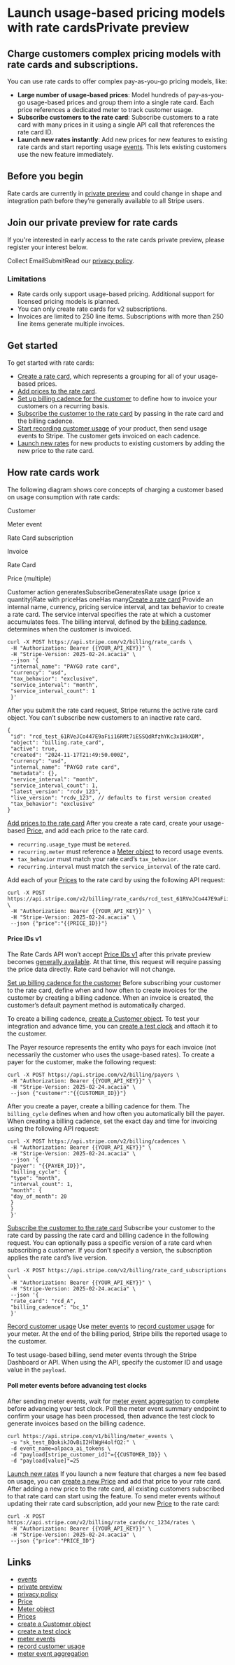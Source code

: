 # Launch usage-based pricing models with rate cardsPrivate preview

## Charge customers complex pricing models with rate cards and subscriptions.

You can use rate cards to offer complex pay-as-you-go pricing models, like:

- **Large number of usage-based prices**: Model hundreds of pay-as-you-go
usage-based prices and group them into a single rate card. Each price references
a dedicated meter to track customer usage.
- **Subscribe customers to the rate card**: Subscribe customers to a rate card
with many prices in it using a single API call that references the rate card ID.
- **Launch new rates instantly**: Add new prices for new features to existing
rate cards and start reporting usage
[events](https://docs.stripe.com/api/v2/billing-meter). This lets existing
customers use the new feature immediately.

## Before you begin

Rate cards are currently in [private
preview](https://docs.stripe.com/release-phases) and could change in shape and
integration path before they’re generally available to all Stripe users.

## Join our private preview for rate cards

If you're interested in early access to the rate cards private preview, please
register your interest below.

Collect EmailSubmitRead our [privacy policy](https://stripe.com/privacy).
### Limitations

- Rate cards only support usage-based pricing. Additional support for licensed
pricing models is planned.
- You can only create rate cards for v2 subscriptions.
- Invoices are limited to 250 line items. Subscriptions with more than 250 line
items generate multiple invoices.

## Get started

To get started with rate cards:

- [Create a rate
card](https://docs.stripe.com/billing/subscriptions/usage-based/rate-cards#create-card),
which represents a grouping for all of your usage-based prices.
- [Add prices to the rate
card](https://docs.stripe.com/billing/subscriptions/usage-based/rate-cards#add-prices).
- [Set up billing cadence for the
customer](https://docs.stripe.com/billing/subscriptions/usage-based/rate-cards#set-up-cadence)
to define how to invoice your customers on a recurring basis.
- [Subscribe the customer to the rate
card](https://docs.stripe.com/billing/subscriptions/usage-based/rate-cards#subscribe-customer)
by passing in the rate card and the billing cadence.
- [Start recording customer
usage](https://docs.stripe.com/billing/subscriptions/usage-based/rate-cards#record-usage)
of your product, then send usage events to Stripe. The customer gets invoiced on
each cadence.
- [Launch new
rates](https://docs.stripe.com/billing/subscriptions/usage-based/rate-cards#launch-rates)
for new products to existing customers by adding the new price to the rate card.

## How rate cards work

The following diagram shows core concepts of charging a customer based on usage
consumption with rate cards:

Customer

Meter event

Rate Card subscription

Invoice

Rate Card

Price (multiple)

Customer action generatesSubscribeGeneratesRate usage (price x quantity)Rate
with priceHas oneHas many[Create a rate
card](https://docs.stripe.com/billing/subscriptions/usage-based/rate-cards#create-card)
Provide an internal name, currency, pricing service interval, and tax behavior
to create a rate card. The service interval specifies the rate at which a
customer accumulates fees. The billing interval, defined by the [billing
cadence](https://docs.stripe.com/billing/subscriptions/usage-based/rate-cards#set-up-cadence),
determines when the customer is invoiced.

```
curl -X POST https://api.stripe.com/v2/billing/rate_cards \
 -H "Authorization: Bearer {{YOUR_API_KEY}}" \
 -H "Stripe-Version: 2025-02-24.acacia" \
 --json '{
 "internal_name": "PAYGO rate card",
 "currency": "usd",
 "tax_behavior": "exclusive",
 "service_interval": "month",
 "service_interval_count": 1
 }'
```

After you submit the rate card request, Stripe returns the active rate card
object. You can’t subscribe new customers to an inactive rate card.

```
{
 "id": "rcd_test_61RVeJCo447E9aFii16RMt7iESSQdRfzhYKc3x1HkXDM",
 "object": "billing.rate_card",
 "active": true,
 "created": "2024-11-17T21:49:50.000Z",
 "currency": "usd",
 "internal_name": "PAYGO rate card",
 "metadata": {},
 "service_interval": "month",
 "service_interval_count": 1,
 "latest_version": "rcdv_123",
 "live_version": "rcdv_123", // defaults to first version created
 "tax_behavior": "exclusive"
}
```

[Add prices to the rate
card](https://docs.stripe.com/billing/subscriptions/usage-based/rate-cards#add-prices)
After you create a rate card, create your usage-based
[Price](https://docs.stripe.com/api/prices/create), and add each price to the
rate card.

- `recurring.usage_type` must be `metered`.
- `recurring.meter` must reference a [Meter
object](https://docs.stripe.com/api/billing/meter/create) to record usage
events.
- `tax_behavior` must match your rate card’s `tax_behavior`.
- `recurring.interval` must match the `service_interval` of the rate card.

Add each of your [Prices](https://docs.stripe.com/api/prices) to the rate card
by using the following API request:

```
curl -X POST
https://api.stripe.com/v2/billing/rate_cards/rcd_test_61RVeJCo447E9aFii16RMt7iESSQdRfzhYKc3x1HkXDM/rates
\
 -H "Authorization: Bearer {{YOUR_API_KEY}}" \
 -H "Stripe-Version: 2025-02-24.acacia" \
 --json {"price":"{{PRICE_ID}}"}
```

#### Price IDs v1

The Rate Cards API won’t accept [Price IDs
v1](https://docs.stripe.com/api/prices/create) after this private preview
becomes [generally available](https://docs.stripe.com/release-phases). At that
time, this request will require passing the price data directly. Rate card
behavior will not change.

[Set up billing cadence for the
customer](https://docs.stripe.com/billing/subscriptions/usage-based/rate-cards#set-up-cadence)
Before subscribing your customer to the rate card, define when and how often to
create invoices for the customer by creating a billing cadence. When an invoice
is created, the customer’s default payment method is automatically charged.

To create a billing cadence, [create a Customer
object](https://docs.stripe.com/api/customers/create). To test your integration
and advance time, you can [create a test
clock](https://docs.stripe.com/api/test_clocks/create) and attach it to the
customer.

The Payer resource represents the entity who pays for each invoice (not
necessarily the customer who uses the usage-based rates). To create a payer for
the customer, make the following request:

```
curl -X POST https://api.stripe.com/v2/billing/payers \
 -H "Authorization: Bearer {{YOUR_API_KEY}}" \
 -H "Stripe-Version: 2025-02-24.acacia" \
 --json {"customer":"{{CUSTOMER_ID}}"}
```

After you create a payer, create a billing cadence for them. The `billing_cycle`
defines when and how often you automatically bill the payer. When creating a
billing cadence, set the exact day and time for invoicing using the following
API request:

```
curl -X POST https://api.stripe.com/v2/billing/cadences \
 -H "Authorization: Bearer {{YOUR_API_KEY}}" \
 -H "Stripe-Version: 2025-02-24.acacia" \
 --json '{
 "payer": "{{PAYER_ID}}",
 "billing_cycle": {
 "type": "month",
 "interval_count": 1,
 "month": {
 "day_of_month": 20
 }
 }
 }'
```

[Subscribe the customer to the rate
card](https://docs.stripe.com/billing/subscriptions/usage-based/rate-cards#subscribe-customer)
Subscribe your customer to the rate card by passing the rate card and billing
cadence in the following request. You can optionally pass a specific version of
a rate card when subscribing a customer. If you don’t specify a version, the
subscription applies the rate card’s live version.

```
curl -X POST https://api.stripe.com/v2/billing/rate_card_subscriptions \
 -H "Authorization: Bearer {{YOUR_API_KEY}}" \
 -H "Stripe-Version: 2025-02-24.acacia" \
 --json '{
 "rate_card": "rcd_A",
 "billing_cadence": "bc_1"
 }'
```

[Record customer
usage](https://docs.stripe.com/billing/subscriptions/usage-based/rate-cards#record-usage)
Use [meter events](https://docs.stripe.com/api/billing/meter-event) to [record
customer
usage](https://docs.stripe.com/billing/subscriptions/usage-based/recording-usage)
for your meter. At the end of the billing period, Stripe bills the reported
usage to the customer.

To test usage-based billing, send meter events through the Stripe Dashboard or
API. When using the API, specify the customer ID and usage value in the
`payload`.

#### Poll meter events before advancing test clocks

After sending meter events, wait for [meter event
aggregation](https://docs.stripe.com/api/billing/meter-event-summary) to
complete before advancing your test clock. Poll the meter event summary endpoint
to confirm your usage has been processed, then advance the test clock to
generate invoices based on the billing cadence.

```
curl https://api.stripe.com/v1/billing/meter_events \
 -u "sk_test_BQokikJOvBiI2HlWgH4olfQ2:" \
 -d event_name=alpaca_ai_tokens \
 -d "payload[stripe_customer_id]"={{CUSTOMER_ID}} \
 -d "payload[value]"=25
```

[Launch new
rates](https://docs.stripe.com/billing/subscriptions/usage-based/rate-cards#launch-rates)
If you launch a new feature that charges a new fee based on usage, you can
[create a new Price](https://docs.stripe.com/api/prices/create) and add that
price to your rate card. After adding a new price to the rate card, all existing
customers subscribed to that rate card can start using the feature. To send
meter events without updating their rate card subscription, add your new
[Price](https://docs.stripe.com/api/prices) to the rate card:

```
curl -X POST https://api.stripe.com/v2/billing/rate_cards/rc_1234/rates \
 -H "Authorization: Bearer {{YOUR_API_KEY}}" \
 -H "Stripe-Version: 2025-02-24.acacia" \
 --json {"price":"PRICE_ID"}
```

## Links

- [events](https://docs.stripe.com/api/v2/billing-meter)
- [private preview](https://docs.stripe.com/release-phases)
- [privacy policy](https://stripe.com/privacy)
- [Price](https://docs.stripe.com/api/prices/create)
- [Meter object](https://docs.stripe.com/api/billing/meter/create)
- [Prices](https://docs.stripe.com/api/prices)
- [create a Customer object](https://docs.stripe.com/api/customers/create)
- [create a test clock](https://docs.stripe.com/api/test_clocks/create)
- [meter events](https://docs.stripe.com/api/billing/meter-event)
- [record customer
usage](https://docs.stripe.com/billing/subscriptions/usage-based/recording-usage)
- [meter event
aggregation](https://docs.stripe.com/api/billing/meter-event-summary)